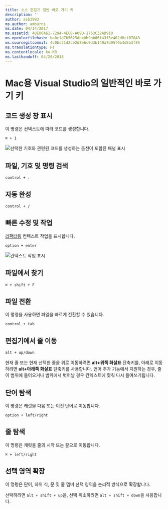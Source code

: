 ```yaml
---
title: 소스 편집기 일반 바로 가기 키
description: ''
author: asb3993
ms.author: amburns
ms.date: 04/14/2017
ms.assetid: 48E06A61-7294-4EC8-A09D-1763C32AD910
ms.openlocfilehash: ba0e1d7b5625dbe0b9bb86f43f5e402d6cf07043
ms.sourcegitcommit: 4c0bc21d2ce2d8e6c9d3b149a7d95f0b4d5b3f85
ms.translationtype: HT
ms.contentlocale: ko-KR
ms.lasthandoff: 04/20/2018
---
```

# <a name="common-keyboard-shortcuts-in-visual-studio-for-mac"></a>Mac용 Visual Studio의 일반적인 바로 가기 키

## <a name="show-code-generation-window"></a>코드 생성 창 표시

이 명령은 컨텍스트에 따라 코드를 생성합니다.

 `⌘ + 1`

![선택한 기호와 관련된 코드를 생성하는 옵션이 포함된 패널 표시](media/keyboard-shortcuts-image8.png)

## <a name="search-files-symbols-and-commands"></a>파일, 기호 및 명령 검색

`control + .` 

## <a name="autocomplete"></a>자동 완성 

`control + /` 

## <a name="quick-fixes-and-actions"></a>빠른 수정 및 작업

[리팩터링](~/refactoring.md) 컨텍스트 작업을 표시합니다.

`option + enter`

![컨텍스트 작업 표시](media/keyboard-shortcuts-image9.png)

## <a name="find-in-files"></a>파일에서 찾기

`⌘ + shift + F`

## <a name="file-switcher"></a>파일 전환

이 명령을 사용하면 파일을 빠르게 전환할 수 있습니다.

`control + tab`

## <a name="move-lines-around-in-editor"></a>편집기에서 줄 이동

`alt + up/down` 

현재 줄 또는 현재 선택한 줄을 위로 이동하려면 **alt+위쪽 화살표** 단축키를, 아래로 이동하려면 **alt+아래쪽 화살표** 단축키를 사용합니다. 언어 추가 기능에서 지원하는 경우, 줄이 범위에 들어오거나 범위에서 벗어날 경우 컨텍스트에 맞춰 다시 들여쓰기됩니다.

## <a name="word-navigation"></a>단어 탐색

이 명령은 캐럿을 다음 또는 이전 단어로 이동합니다.

`option + left/right`

## <a name="line-navigation"></a>줄 탐색

이 명령은 캐럿을 줄의 시작 또는 끝으로 이동합니다.

`⌘ + left/right`

## <a name="expands-the-selection"></a>선택 영역 확장

이 명령은 단어, 하위 식, 문 및 줄 멤버 선택 영역을 논리적 방식으로 확장합니다.

선택하려면 `alt + shift + up`을, 선택 취소하려면 `alt + shift + down`을 사용합니다.